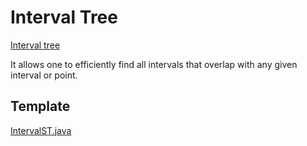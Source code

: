 # Interval Tree

[Interval tree](https://en.wikipedia.org/wiki/Interval_tree)

It allows one to efficiently find all intervals that overlap with any given interval or point.

## Template

[IntervalST.java](https://algs4.cs.princeton.edu/93intersection/IntervalST.java.html)

